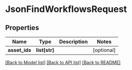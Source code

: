 # JsonFindWorkflowsRequest

## Properties
Name | Type | Description | Notes
------------ | ------------- | ------------- | -------------
**asset_ids** | **list[str]** |  | [optional] 

[[Back to Model list]](../README.md#documentation-for-models) [[Back to API list]](../README.md#documentation-for-api-endpoints) [[Back to README]](../README.md)


